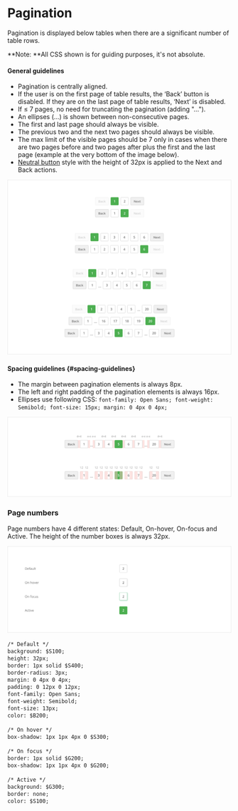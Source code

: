 # Pagination

Pagination is displayed below tables when there are a significant number of table rows.

**Note: **All CSS shown is for guiding purposes, it's not absolute.

#### General guidelines

* Pagination is centrally aligned.
* If the user is on the first page of table results, the ‘Back’ button is disabled. If they are on the last page of table results, ‘Next’ is disabled.
* If ≤ 7 pages, no need for truncating the pagination \(adding "..."\).
* An ellipses \(...\) is shown between non-consecutive pages.
* The first and last page should always be visible.
* The previous two and the next two pages should always be visible.
* The max limit of the visible pages should be 7 only in cases when there are two pages before and two pages after plus the first and the last page \(example at the very bottom of the image below\).
* [Neutral button](https://www.gitbook.com/book/milosmirkovic89/back-office/edit#) style with the height of 32px is applied to the Next and Back actions.

![](/assets/molecules/pagination-guidlines.png)

#### Spacing guidelines {#spacing-guidelines}

* The margin between pagination elements is always 8px.
* The left and right padding of the pagination elements is always 16px.
* Ellipses use following CSS: `font-family: Open Sans; font-weight: Semibold; font-size: 15px; margin: 0 4px 0 4px;`

![](/assets/molecules/pagination-spacing.png)

### Page numbers

Page numbers have 4 different states: Default, On-hover, On-focus and Active. The height of the number boxes is always 32px.

![](/assets/molecules/pagination-page-numbers.png)

```
/* Default */
background: $S100;
height: 32px;
border: 1px solid $S400;
border-radius: 3px;
margin: 0 4px 0 4px;
padding: 0 12px 0 12px;
font-family: Open Sans;
font-weight: Semibold;
font-size: 13px;
color: $B200;

/* On hover */
box-shadow: 1px 1px 4px 0 $S300;

/* On focus */
border: 1px solid $G200;
box-shadow: 1px 1px 4px 0 $G200;

/* Active */
background: $G300;
border: none;
color: $S100;
```



